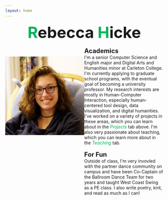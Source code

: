 ```yaml
---
layout: home
---
```


<div style="text-align: center; font-size: 50px; font-weight: bold;"><span style="color:#00b359;">R</span>ebecca <span style="color:#00b359;">H</span>icke </div>
<br>
<div>
<div style="width:50%;float:left;text-align: center;"><img src="assets/images/Hicke.jpeg" alt="Photo of Rebecca Hicke" width="275" height="250" style="margin-top:30px;"></div><div style="margin-left:50%; width:50%;"><span style="font-weight: bold; font-size: 20px;">Academics</span><br>I'm a senior Computer Science and English major and Digital Arts and Humanities minor at Carleton College. I'm currently applying to graduate school programs, with the eventual goal of becoming a university professor. My research interests are mostly in Human-Computer Interaction, especially human-centered tool design, data visualization, and digital humanities. I've worked on a variety of projects in these areas, which you can learn about in the <span style="font-style: italic; color:#00b359;">Projects</span> tab above. I'm also very passionate about teaching, which you can learn more about in the <span style="font-style: italic; color:#00b359;">Teaching</span> tab.<br><br><span style="font-weight: bold; font-size: 20px;">For Fun</span><br>Outside of class, I'm very invovled with the partner dance community on campus and have been Co-Captain of the Ballroom Dance Team for two years and taught West Coast Swing as a PE class. I also write poetry, knit, and read as much as I can!</div>
</div>
